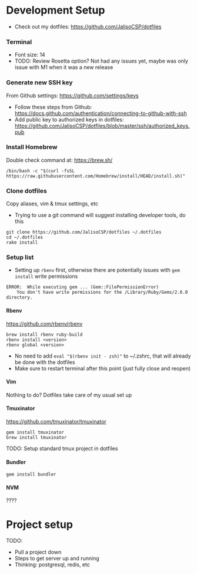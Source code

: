 # Development Setup

* Check out my dotfiles: https://github.com/JalisoCSP/dotfiles

### Terminal

* Font size: 14
* TODO: Review Rosetta option? Not had any issues yet, maybe was only issue with M1 when it was a new release

### Generate new SSH key

From Github settings: https://github.com/settings/keys

* Follow these steps from Github: https://docs.github.com/authentication/connecting-to-github-with-ssh
* Add public key to authorized keys in dotfiles: https://github.com/JalisoCSP/dotfiles/blob/master/ssh/authorized_keys.pub

### Install Homebrew

Double check command at: https://brew.sh/

```
/bin/bash -c "$(curl -fsSL https://raw.githubusercontent.com/Homebrew/install/HEAD/install.sh)"
```

### Clone dotfiles

Copy aliases, vim & tmux settings, etc

* Trying to use a git command will suggest installing developer tools, do this

```
git clone https://github.com/JalisoCSP/dotfiles ~/.dotfiles
cd ~/.dotfiles
rake install
```

### Setup list

* Setting up `rbenv` first, otherwise there are potentially issues with `gem install` write permissions

```
ERROR:  While executing gem ... (Gem::FilePermissionError)
    You don't have write permissions for the /Library/Ruby/Gems/2.6.0 directory.
```

#### Rbenv

https://github.com/rbenv/rbenv

```
brew install rbenv ruby-build
rbenv install <version>
rbenv global <version>
```

* No need to add `eval "$(rbenv init - zsh)"` to ~/.zshrc, that will already be done with the dotfiles
* Make sure to restart terminal after this point (just fully close and reopen)

#### Vim

Nothing to do? Dotfiles take care of my usual set up

#### Tmuxinator

https://github.com/tmuxinator/tmuxinator

```
gem install tmuxinator
brew install tmuxinator
```

TODO: Setup standard tmux project in dotfiles

#### Bundler

```
gem install bundler
```

#### NVM

????

# Project setup

TODO:
* Pull a project down
* Steps to get server up and running
* Thinking: postgresql, redis, etc
